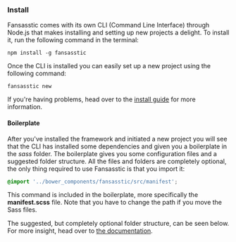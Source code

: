 ### Install

Fansasstic comes with its own CLI (Command Line Interface) through Node.js that makes installing and setting up new projects a delight. To install it, run the following command in the terminal:

```
npm install -g fansasstic
```

Once the CLI is installed you can easily set up a new project using the following command:

```
fansasstic new
```

If you're having problems, head over to the [install guide](http://fansasstic.com/docs/install) for more information.

#### Boilerplate

After you've installed the framework and initiated a new project you will see that the CLI has installed some dependencies and given you a boilerplate in the _sass_ folder.
The boilerplate gives you some configuration files and a suggested folder structure. All the files and folders are completely optional, the only thing required to use Fansasstic is that you import it:
 
 ```scss
 @import '../bower_components/fansasstic/src/manifest';
 ```
 
 This command is included in the boilerplate, more specifically the __manifest.scss__ file. Note that you have to change the path if you move the Sass files.
 
 The suggested, but completely optional folder structure, can be seen below. For more insight, head over to [the documentation](http://fansasstic.com/docs/boilerplate).